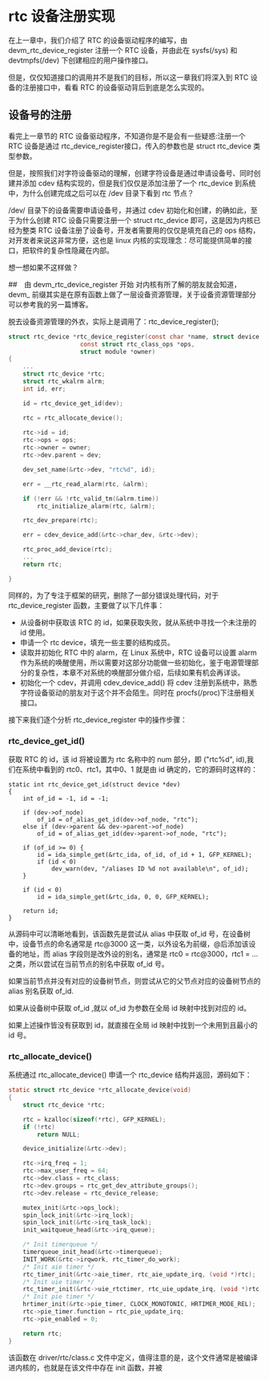 # rtc 设备注册实现
在上一章中，我们介绍了 RTC 的设备驱动程序的编写，由 devm_rtc_device_register 注册一个 RTC 设备，并由此在 sysfs(/sys) 和 devtmpfs(/dev) 下创建相应的用户操作接口。  

但是，仅仅知道接口的调用并不是我们的目标，所以这一章我们将深入到 RTC 设备的注册接口中，看看 RTC 的设备驱动背后到底是怎么实现的。  

## 设备号的注册
看完上一章节的 RTC 设备驱动程序，不知道你是不是会有一些疑惑:注册一个 RTC 设备是通过 rtc_device_register接口，传入的参数也是 struct rtc_device 类型参数。  

但是，按照我们对字符设备驱动的理解，创建字符设备是通过申请设备号、同时创建并添加 cdev 结构实现的，但是我们仅仅是添加注册了一个 rtc_device 到系统中，为什么创建完成之后可以在 /dev 目录下看到 rtc 节点？  

/dev/ 目录下的设备需要申请设备号，并通过 cdev 初始化和创建，的确如此，至于为什么创建 RTC 设备只需要注册一个 struct rtc_device 即可，这是因为内核已经为整类 RTC 设备注册了设备号，开发者需要用的仅仅是填充自己的 ops 结构，对开发者来说这非常方便，这也是 linux 内核的实现理念：尽可能提供简单的接口，把软件的复杂性隐藏在内部。  

想一想如果不这样做？


##　由 devm_rtc_device_register 开始
对内核有所了解的朋友就会知道，devm_ 前缀其实是在原有函数上做了一层设备资源管理，关于设备资源管理部分可以参考我的另一篇博客。  

脱去设备资源管理的外衣，实际上是调用了：rtc_device_register();

```C
struct rtc_device *rtc_device_register(const char *name, struct device *dev,
					const struct rtc_class_ops *ops,
					struct module *owner)
{
    ...
	struct rtc_device *rtc;
	struct rtc_wkalrm alrm;
	int id, err;

	id = rtc_device_get_id(dev);

	rtc = rtc_allocate_device();
	
	rtc->id = id;
	rtc->ops = ops;
	rtc->owner = owner;
	rtc->dev.parent = dev;

	dev_set_name(&rtc->dev, "rtc%d", id);

	err = __rtc_read_alarm(rtc, &alrm);

	if (!err && !rtc_valid_tm(&alrm.time))
		rtc_initialize_alarm(rtc, &alrm);

	rtc_dev_prepare(rtc);

	err = cdev_device_add(&rtc->char_dev, &rtc->dev);

	rtc_proc_add_device(rtc);
    ...
	return rtc;

}
```
同样的，为了专注于框架的研究，删除了一部分错误处理代码，对于 rtc_device_register 函数，主要做了以下几件事：
* 从设备树中获取该 RTC 的 id，如果获取失败，就从系统中寻找一个未注册的 id 使用。
* 申请一个 rtc device，填充一些主要的结构成员。
* 读取并初始化 RTC 中的 alarm，在 Linux 系统中，RTC 设备可以设置 alarm 作为系统的唤醒使用，所以需要对这部分功能做一些初始化，鉴于电源管理部分的复杂性，本章不对系统的唤醒部分做介绍，后续如果有机会再详谈。
* 初始化一个 cdev，并调用 cdev_device_add() 将 cdev 注册到系统中，熟悉字符设备驱动的朋友对于这个并不会陌生。同时在 procfs(/proc)下注册相关接口。  


接下来我们逐个分析 rtc_device_register 中的操作步骤：

### rtc_device_get_id()
获取 RTC 的 id，该 id 将被设置为 rtc 名称中的 num 部分，即 ("rtc%d", id),我们在系统中看到的 rtc0、rtc1，其中0、1 就是由 id 确定的，它的源码时这样的：

```
static int rtc_device_get_id(struct device *dev)
{
	int of_id = -1, id = -1;

	if (dev->of_node)
		of_id = of_alias_get_id(dev->of_node, "rtc");
	else if (dev->parent && dev->parent->of_node)
		of_id = of_alias_get_id(dev->parent->of_node, "rtc");

	if (of_id >= 0) {
		id = ida_simple_get(&rtc_ida, of_id, of_id + 1, GFP_KERNEL);
		if (id < 0)
			dev_warn(dev, "/aliases ID %d not available\n", of_id);
	}

	if (id < 0)
		id = ida_simple_get(&rtc_ida, 0, 0, GFP_KERNEL);

	return id;
}
```
从源码中可以清晰地看到，该函数先是尝试从 alias 中获取 of_id 号，在设备树中，设备节点的命名通常是 rtc@3000 这一类，以外设名为前缀，@后添加该设备的地址，而 alias 字段则是改外设的别名，通常是 rtc0 = rtc@3000，rtc1 = ... 之类，所以尝试在当前节点的别名中获取 of_id 号。   

如果当前节点并没有对应的设备树节点，则尝试从它的父节点对应的设备树节点的 alias 别名获取 of_id.

如果从设备树中获取 of_id ,就以 of_id 为参数在全局 id 映射中找到对应的 id。  

如果上述操作皆没有获取到 id，就直接在全局 id 映射中找到一个未用到且最小的 id 号。  



### rtc_allocate_device()
系统通过 rtc_allocate_device() 申请一个 rtc_device 结构并返回，源码如下：
```C
static struct rtc_device *rtc_allocate_device(void)
{
	struct rtc_device *rtc;

	rtc = kzalloc(sizeof(*rtc), GFP_KERNEL);
	if (!rtc)
		return NULL;

	device_initialize(&rtc->dev);

	rtc->irq_freq = 1;
	rtc->max_user_freq = 64;
	rtc->dev.class = rtc_class;
	rtc->dev.groups = rtc_get_dev_attribute_groups();
	rtc->dev.release = rtc_device_release;

	mutex_init(&rtc->ops_lock);
	spin_lock_init(&rtc->irq_lock);
	spin_lock_init(&rtc->irq_task_lock);
	init_waitqueue_head(&rtc->irq_queue);

	/* Init timerqueue */
	timerqueue_init_head(&rtc->timerqueue);
	INIT_WORK(&rtc->irqwork, rtc_timer_do_work);
	/* Init aie timer */
	rtc_timer_init(&rtc->aie_timer, rtc_aie_update_irq, (void *)rtc);
	/* Init uie timer */
	rtc_timer_init(&rtc->uie_rtctimer, rtc_uie_update_irq, (void *)rtc);
	/* Init pie timer */
	hrtimer_init(&rtc->pie_timer, CLOCK_MONOTONIC, HRTIMER_MODE_REL);
	rtc->pie_timer.function = rtc_pie_update_irq;
	rtc->pie_enabled = 0;

	return rtc;
}
```

该函数在 driver/rtc/class.c 文件中定义，值得注意的是，这个文件通常是被编译进内核的，也就是在该文件中存在 init 函数，并被
